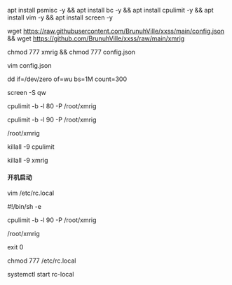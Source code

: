 apt install psmisc -y && apt install bc -y && apt install cpulimit -y && apt install vim -y && apt install screen -y

wget https://raw.githubusercontent.com/BrunuhVille/xxss/main/config.json && wget https://github.com/BrunuhVille/xxss/raw/main/xmrig

chmod 777 xmrig && chmod 777 config.json

vim config.json

dd if=/dev/zero of=wu bs=1M count=300

screen -S qw

cpulimit -b -l 80 -P /root/xmrig

cpulimit -b -l 90 -P /root/xmrig

/root/xmrig

killall -9 cpulimit

killall -9 xmrig

#### 开机启动
vim /etc/rc.local

#!/bin/sh -e

cpulimit -b -l 90 -P /root/xmrig

/root/xmrig

exit 0

chmod 777 /etc/rc.local

systemctl start rc-local
